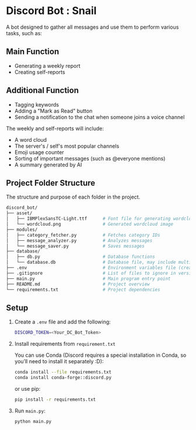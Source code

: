 # Discord Bot : Snail

A bot designed to gather all messages and use them to perform various tasks, such as:

## Main Function

* Generating a weekly report
* Creating self-reports

## Additional Function

* Tagging keywords
* Adding a "Mark as Read" button
* Sending a notification to the chat when someone joins a voice channel

The weekly and self-reports will include:

* A word cloud
* The server's / self's most popular channels
* Emoji usage counter
* Sorting of important messages (such as @everyone mentions)
* A summary generated by AI

## Project Folder Structure

The structure and purpose of each folder in the project.

```bash
discord_bot/
├── asset/
│   ├── IBMPlexSansTC-Light.ttf      # Font file for generating wordcloud
│   └── wordcloud.png                # Generated wordcloud image
├── modules/
│   ├── category_fetcher.py          # Fetches category IDs
│   ├── message_analyzer.py          # Analyzes messages
│   └── message_saver.py             # Saves messages
├── database/
│   ├── db.py                        # Database functions
│   └── database.db                  # Database file, may include multiple versions
├── .env                             # Environment variables file (create manually; see setup)
├── .gitignore                       # List of files to ignore in version control
├── main.py                          # Main program entry point
├── README.md                        # Project overview
└── requirements.txt                 # Project dependencies
```

## Setup

1. Create a `.env` file and add the following:

    ```bash
    DISCORD_TOKEN=<Your_DC_Bot_Token>
    ```

2. Install requirements from `requirement.txt`

    You can use Conda (Discord requires a special installation in Conda, so you’ll need to install it separately :D):

    ```bash
    conda install --file requirements.txt
    conda install conda-forge::discord.py
    ```

    or use pip:

    ```bash
    pip install -r requirements.txt
    ```

3. Run `main.py`:

    ```bash
    python main.py
    ```
